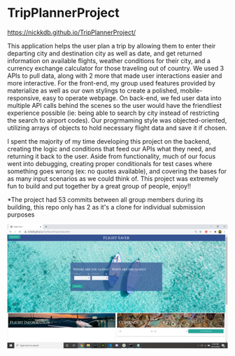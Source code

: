 # TripPlannerProject

https://nickkdb.github.io/TripPlannerProject/

This application helps the user plan a trip by allowing them to enter their departing city and destination city as well as date, and get returned information on available flights, weather conditions for their city, and a currency exchange calculator for those traveling out of country. We used 3 APIs to pull data, along with 2 more that made user interactions easier and more interactive. For the front-end, my group used features provided by materialize as well as our own stylings to create a polished, mobile-responsive, easy to operate webpage. On back-end, we fed user data into multiple API calls behind the scenes so the user would have the friendliest experience possible (ie: being able to search by city instead of restricting the search to airport codes). Our progrmaming style was objected-oriented, utilizing arrays of objects to hold necessary flight data and save it if chosen. 

I spent the majority of my time developing this project on the backend, creating the logic and conditions that feed our APIs what they need, and returning it back to the user. Aside from functionality, much of our focus went into debugging, creating proper conditionals for test cases where something goes wrong (ex: no quotes available), and covering the bases for as many input scenarios as we could think of. This project was extremely fun to build and put together by a great group of people, enjoy!!

*The project had 53 commits between all group members during its building, this repo only has 2 as it's a clone for individual submission purposes

<img src="./images/screenshot.png" alt="screenshot">
